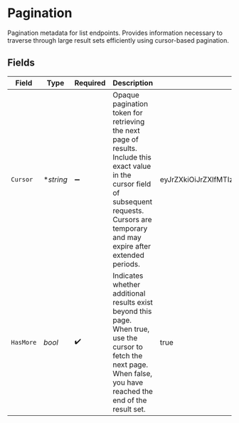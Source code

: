 # Pagination

Pagination metadata for list endpoints. Provides information necessary to traverse through large result sets efficiently using cursor-based pagination.


## Fields

| Field                                                                                                                                                                                               | Type                                                                                                                                                                                                | Required                                                                                                                                                                                            | Description                                                                                                                                                                                         | Example                                                                                                                                                                                             |
| --------------------------------------------------------------------------------------------------------------------------------------------------------------------------------------------------- | --------------------------------------------------------------------------------------------------------------------------------------------------------------------------------------------------- | --------------------------------------------------------------------------------------------------------------------------------------------------------------------------------------------------- | --------------------------------------------------------------------------------------------------------------------------------------------------------------------------------------------------- | --------------------------------------------------------------------------------------------------------------------------------------------------------------------------------------------------- |
| `Cursor`                                                                                                                                                                                            | **string*                                                                                                                                                                                           | :heavy_minus_sign:                                                                                                                                                                                  | Opaque pagination token for retrieving the next page of results.<br/>Include this exact value in the cursor field of subsequent requests.<br/>Cursors are temporary and may expire after extended periods.<br/> | eyJrZXkiOiJrZXlfMTIzNCIsInRzIjoxNjk5Mzc4ODAwfQ==                                                                                                                                                    |
| `HasMore`                                                                                                                                                                                           | *bool*                                                                                                                                                                                              | :heavy_check_mark:                                                                                                                                                                                  | Indicates whether additional results exist beyond this page.<br/>When true, use the cursor to fetch the next page.<br/>When false, you have reached the end of the result set.<br/>                 | true                                                                                                                                                                                                |